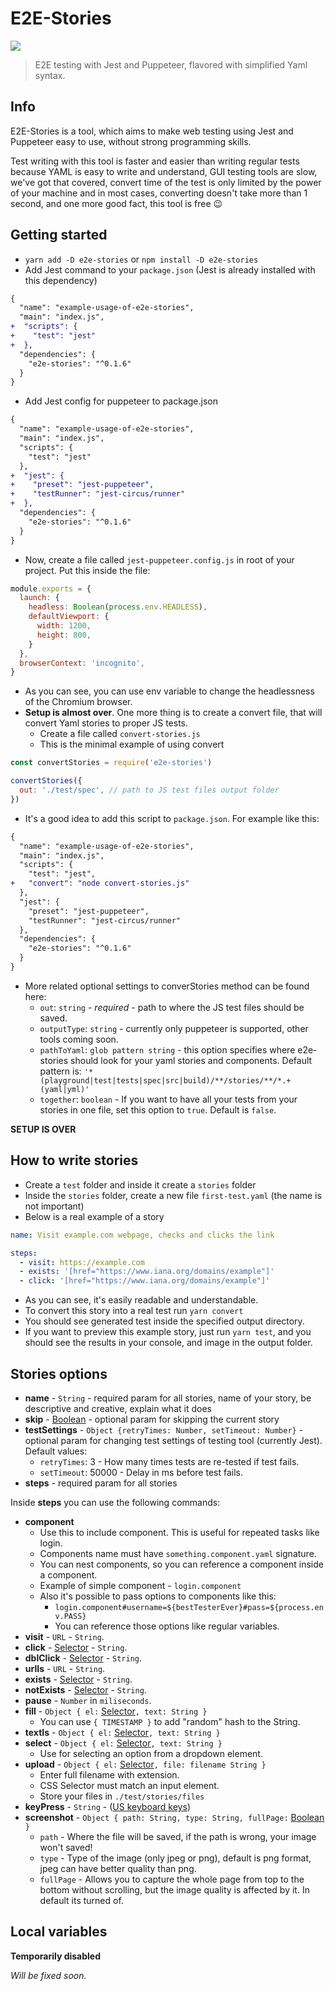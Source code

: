 # E2E-Stories
![](https://github.com/avocode/e2e-stories/actions/workflows/node.js.yml/badge.svg)

> E2E testing with Jest and Puppeteer, flavored with simplified Yaml syntax.


## Info

E2E-Stories is a tool, which aims to make web testing using Jest and Puppeteer easy to use, without strong programming skills.

Test writing with this tool is faster and easier than writing regular tests because YAML is easy to write and understand, GUI testing tools are slow, we've got that covered, convert time of the test is only limited by the power of your machine and in most cases, converting doesn't take more than 1 second, and one more good fact, this tool is free 😉

## Getting started
* `yarn add -D e2e-stories` or `npm install -D e2e-stories`
* Add Jest command to your `package.json` \(Jest is already installed with this dependency\)

```diff
{
  "name": "example-usage-of-e2e-stories",
  "main": "index.js",
+  "scripts": {
+    "test": "jest"
+  },
  "dependencies": {
    "e2e-stories": "^0.1.6"
  }
}
```

* Add Jest config for puppeteer to package.json

```diff
{
  "name": "example-usage-of-e2e-stories",
  "main": "index.js",
  "scripts": {
    "test": "jest"
  },
+  "jest": {
+    "preset": "jest-puppeteer",
+    "testRunner": "jest-circus/runner"
+  },
  "dependencies": {
    "e2e-stories": "^0.1.6"
  }
}
```

* Now, create a file called `jest-puppeteer.config.js` in root of your project. Put this inside the file:

```javascript
module.exports = {
  launch: {
    headless: Boolean(process.env.HEADLESS),
    defaultViewport: {
      width: 1200,
      height: 800,
    }
  },
  browserContext: 'incognito',
}
```

* As you can see, you can use env variable to change the headlessness of the Chromium browser.
* **Setup is almost over**. One more thing is to create a convert file, that will convert Yaml stories to proper JS tests.
  * Create a file called `convert-stories.js`
  * This is the minimal example of using convert

```javascript
const convertStories = require('e2e-stories')

convertStories({
  out: './test/spec', // path to JS test files output folder
})
```

* It's a good idea to add this script to `package.json`. For example like this:

```diff
{
  "name": "example-usage-of-e2e-stories",
  "main": "index.js",
  "scripts": {
    "test": "jest",
+   "convert": "node convert-stories.js"
  },
  "jest": {
    "preset": "jest-puppeteer",
    "testRunner": "jest-circus/runner"
  },
  "dependencies": {
    "e2e-stories": "^0.1.6"
  }
}
```

* More related optional settings to converStories method can be found here: 
  * `out`: `string` - _required_ - path to where the JS test files should be saved.
  * `outputType`: `string` - currently only puppeteer is supported, other tools coming soon.
  * `pathToYaml`: `glob pattern string` - this option specifies where e2e-stories should look for your yaml stories and components. Default pattern is: `'*(playground|test|tests|spec|src|build)/**/stories/**/*.+(yaml|yml)'`
  * `together`: `boolean` - If you want to have all your tests from your stories in one file, set this option to `true`. Default is `false`.

**SETUP IS OVER**

## How to write stories

* Create a `test` folder and inside it create a `stories` folder
* Inside the `stories` folder, create a new file `first-test.yaml` \(the name is not important\)
* Below is a real example of a story

```yaml
name: Visit example.com webpage, checks and clicks the link

steps: 
  - visit: https://example.com
  - exists: '[href="https://www.iana.org/domains/example"]'
  - click: '[href="https://www.iana.org/domains/example"]'
```

* As you can see, it's easily readable and understandable. 
* To convert this story into a real test run `yarn convert`
* You should see generated test inside the specified output directory.
* If you want to preview this example story, just run `yarn test`, and you should see the results in your console, and image in the output folder.

## Stories options

* **name** - `String` - required param for all stories, name of your story, be descriptive and creative, explain what it does
* **skip** - [Boolean](https://developer.mozilla.org/en-US/docs/Web/JavaScript/Data_structures#boolean_type) - optional param for skipping the current story
* **testSettings** - `Object {retryTimes: Number, setTimeout: Number}` - optional param for changing test settings of testing tool (currently Jest). Default values:
  * `retryTimes`: 3 - How many times tests are re-tested if test fails.
  * `setTimeout`: 50000 - Delay in ms before test fails.
* **steps** - required param for all stories

Inside **steps** you can use the following commands:

* **component**
  * Use this to include component. This is useful for repeated tasks like login.
  * Components name must have `something.component.yaml` signature.
  * You can nest components, so you can reference a component inside a component.
  * Example of simple component - `login.component`
  * Also it's possible to pass options to components like this:
    * `login.component#username=${bestTesterEver}#pass=${process.env.PASS}`
    * You can reference those options like regular variables.
* **visit** - `URL` - `String`.
* **click** - [Selector](https://developer.mozilla.org/en-US/docs/Web/CSS/CSS_Selectors) - `String`.
* **dblClick** - [Selector](https://developer.mozilla.org/en-US/docs/Web/CSS/CSS_Selectors) - `String`.
* **urlIs** - `URL` - `String`.
* **exists** - [Selector](https://developer.mozilla.org/en-US/docs/Web/CSS/CSS_Selectors) - `String`.
* **notExists** - [Selector](https://developer.mozilla.org/en-US/docs/Web/CSS/CSS_Selectors) - `String`.
* **pause** - `Number` in `miliseconds`.
* **fill** - `Object { el:` [Selector](https://developer.mozilla.org/en-US/docs/Web/CSS/CSS_Selectors)`, text: String }`
  * You can use `{ TIMESTAMP }` to add "random" hash to the String.
* **textIs** - `Object { el:` [Selector](https://developer.mozilla.org/en-US/docs/Web/CSS/CSS_Selectors)`, text: String }`
* **select** - `Object { el:` [Selector](https://developer.mozilla.org/en-US/docs/Web/CSS/CSS_Selectors)`, text: String }`
  * Use for selecting an option from a dropdown element.
* **upload** - `Object { el:` [Selector](https://developer.mozilla.org/en-US/docs/Web/CSS/CSS_Selectors)`, file: filename String }`
  * Enter full filename with extension.
  * CSS Selector must match an input element.
  * Store your files in `./test/stories/files`
* **keyPress** - `String` - \([US keyboard keys](./src/core/types.ts#L133)\)
* **screenshot** - `Object { path: String, type: String, fullPage:` [Boolean](https://developer.mozilla.org/en-US/docs/Web/JavaScript/Data_structures#boolean_type) `}`
  * `path` - Where the file will be saved, if the path is wrong, your image won't saved!
  * `type` - Type of the image (only jpeg or png), default is png format, jpeg can have better quality than png.
  * `fullPage` - Allows you to capture the whole page from top to the bottom without scrolling, 
  but the image quality is affected by it. In default its turned of.

## Local variables

**Temporarily disabled**

_Will be fixed soon._
